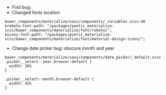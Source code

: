 - Fixd bug:
- Changed fonts location
```
bower_components/materialize/sass/components/_variables.scss:40
$roboto-font-path: "/packages/poetic_materialize-scss/bower_components/materialize/font/roboto/";
$icons-font-path: "/packages/poetic_materialize-scss/bower_components/materialize/font/material-design-icons/";
```

- Change date picker bug: obscure month and year
```
bower_components/materialize/sass/components/date_picker/_default.scss
.picker__select--year.browser-default {
  width: 26%
}

.picker__select--month.browser-default {
  width: 42%
}
```
